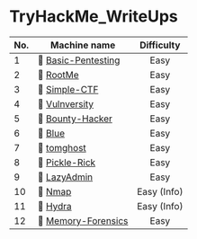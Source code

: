 # TryHackMe_WriteUps

| No.   | Machine name                                                                               |  Difficulty |
| ----- | ------------------------------------------------------------------------------------------ | :----------:|
| 1     | :green_book: [Basic-Pentesting](../main/Basic-Pentesting-room/Basic-Pentesting-room.md)    | Easy        |
| 2     | :green_book: [RootMe](../main/RootMe-room/RootMe-room.md)                                  | Easy        |
| 3     | :green_book: [Simple-CTF](../main/Simple-CTF-room/Simple-CTF-room.md)                      | Easy        |
| 4     | :green_book: [Vulnversity](../main/Vulnversity-room/Vulnversity-room.md)                   | Easy        |
| 5     | :green_book: [Bounty-Hacker](../main/Bounty-Hacker-room/Bounty-Hacker-room.md)             | Easy        |
| 6     | :green_book: [Blue](../main/Blue-room/Blue-room.md)                                        | Easy        |
| 7     | :green_book: [tomghost](../main/tomghost-room/tomghost-room.md)                            | Easy        |
| 8     | :green_book: [Pickle-Rick](../main/Pickle-Rick-room/Pickle-Rick-room.md)                   | Easy        |
| 9     | :green_book: [LazyAdmin](../main/LazyAdmin-room/LazyAdmin-room.md)                         | Easy        |
| 10    | :green_book: [Nmap](../main/Nmap-room/Nmap-room.md)                                        | Easy (Info) |
| 11    | :green_book: [Hydra](../main/Hydra-room/Hydra-room.md)                                     | Easy (Info) |
| 12    | :green_book: [Memory-Forensics](../main/Memory-Forensics-room/Memory-Forensics-room.md)    | Easy        |
